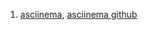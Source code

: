 1. [asciinema](https://asciinema.org/), 
    [asciinema github](https://github.com/asciinema/asciinema)
